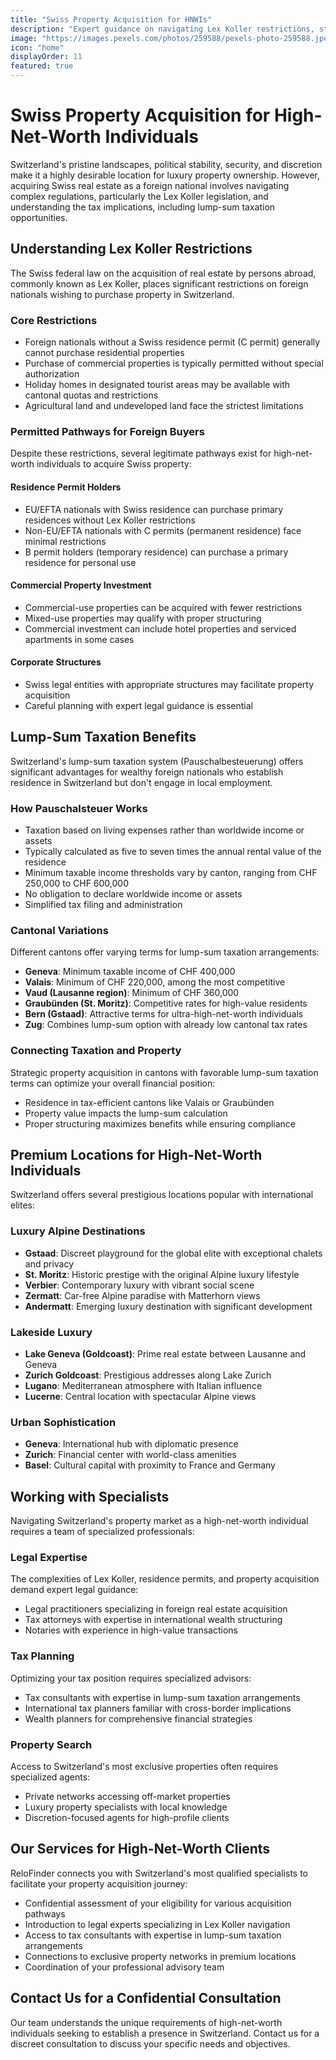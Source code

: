 ```yaml
---
title: "Swiss Property Acquisition for HNWIs"
description: "Expert guidance on navigating Lex Koller restrictions, structuring optimal property ownership, and leveraging lump-sum taxation benefits for high-net-worth individuals."
image: "https://images.pexels.com/photos/259588/pexels-photo-259588.jpeg?auto=compress&cs=tinysrgb&w=1920"
icon: "home"
displayOrder: 11
featured: true
---
```


# Swiss Property Acquisition for High-Net-Worth Individuals

Switzerland's pristine landscapes, political stability, security, and discretion make it a highly desirable location for luxury property ownership. However, acquiring Swiss real estate as a foreign national involves navigating complex regulations, particularly the Lex Koller legislation, and understanding the tax implications, including lump-sum taxation opportunities.

## Understanding Lex Koller Restrictions

The Swiss federal law on the acquisition of real estate by persons abroad, commonly known as Lex Koller, places significant restrictions on foreign nationals wishing to purchase property in Switzerland.

### Core Restrictions

- Foreign nationals without a Swiss residence permit (C permit) generally cannot purchase residential properties
- Purchase of commercial properties is typically permitted without special authorization
- Holiday homes in designated tourist areas may be available with cantonal quotas and restrictions
- Agricultural land and undeveloped land face the strictest limitations

### Permitted Pathways for Foreign Buyers

Despite these restrictions, several legitimate pathways exist for high-net-worth individuals to acquire Swiss property:

#### Residence Permit Holders
- EU/EFTA nationals with Swiss residence can purchase primary residences without Lex Koller restrictions
- Non-EU/EFTA nationals with C permits (permanent residence) face minimal restrictions
- B permit holders (temporary residence) can purchase a primary residence for personal use

#### Commercial Property Investment
- Commercial-use properties can be acquired with fewer restrictions
- Mixed-use properties may qualify with proper structuring
- Commercial investment can include hotel properties and serviced apartments in some cases

#### Corporate Structures
- Swiss legal entities with appropriate structures may facilitate property acquisition
- Careful planning with expert legal guidance is essential

## Lump-Sum Taxation Benefits

Switzerland's lump-sum taxation system (Pauschalbesteuerung) offers significant advantages for wealthy foreign nationals who establish residence in Switzerland but don't engage in local employment.

### How Pauschalsteuer Works

- Taxation based on living expenses rather than worldwide income or assets
- Typically calculated as five to seven times the annual rental value of the residence
- Minimum taxable income thresholds vary by canton, ranging from CHF 250,000 to CHF 600,000
- No obligation to declare worldwide income or assets
- Simplified tax filing and administration

### Cantonal Variations

Different cantons offer varying terms for lump-sum taxation arrangements:

- **Geneva**: Minimum taxable income of CHF 400,000
- **Valais**: Minimum of CHF 220,000, among the most competitive
- **Vaud (Lausanne region)**: Minimum of CHF 360,000
- **Graubünden (St. Moritz)**: Competitive rates for high-value residents
- **Bern (Gstaad)**: Attractive terms for ultra-high-net-worth individuals
- **Zug**: Combines lump-sum option with already low cantonal tax rates

### Connecting Taxation and Property

Strategic property acquisition in cantons with favorable lump-sum taxation terms can optimize your overall financial position:

- Residence in tax-efficient cantons like Valais or Graubünden
- Property value impacts the lump-sum calculation
- Proper structuring maximizes benefits while ensuring compliance

## Premium Locations for High-Net-Worth Individuals

Switzerland offers several prestigious locations popular with international elites:

### Luxury Alpine Destinations

- **Gstaad**: Discreet playground for the global elite with exceptional chalets and privacy
- **St. Moritz**: Historic prestige with the original Alpine luxury lifestyle
- **Verbier**: Contemporary luxury with vibrant social scene
- **Zermatt**: Car-free Alpine paradise with Matterhorn views
- **Andermatt**: Emerging luxury destination with significant development

### Lakeside Luxury

- **Lake Geneva (Goldcoast)**: Prime real estate between Lausanne and Geneva
- **Zurich Goldcoast**: Prestigious addresses along Lake Zurich
- **Lugano**: Mediterranean atmosphere with Italian influence
- **Lucerne**: Central location with spectacular Alpine views

### Urban Sophistication

- **Geneva**: International hub with diplomatic presence
- **Zurich**: Financial center with world-class amenities
- **Basel**: Cultural capital with proximity to France and Germany

## Working with Specialists

Navigating Switzerland's property market as a high-net-worth individual requires a team of specialized professionals:

### Legal Expertise

The complexities of Lex Koller, residence permits, and property acquisition demand expert legal guidance:

- Legal practitioners specializing in foreign real estate acquisition
- Tax attorneys with expertise in international wealth structuring
- Notaries with experience in high-value transactions

### Tax Planning

Optimizing your tax position requires specialized advisors:

- Tax consultants with expertise in lump-sum taxation arrangements
- International tax planners familiar with cross-border implications
- Wealth planners for comprehensive financial strategies

### Property Search

Access to Switzerland's most exclusive properties often requires specialized agents:

- Private networks accessing off-market properties
- Luxury property specialists with local knowledge
- Discretion-focused agents for high-profile clients

## Our Services for High-Net-Worth Clients

ReloFinder connects you with Switzerland's most qualified specialists to facilitate your property acquisition journey:

- Confidential assessment of your eligibility for various acquisition pathways
- Introduction to legal experts specializing in Lex Koller navigation
- Access to tax consultants with expertise in lump-sum taxation arrangements
- Connections to exclusive property networks in premium locations
- Coordination of your professional advisory team

## Contact Us for a Confidential Consultation

Our team understands the unique requirements of high-net-worth individuals seeking to establish a presence in Switzerland. Contact us for a discreet consultation to discuss your specific needs and objectives. 